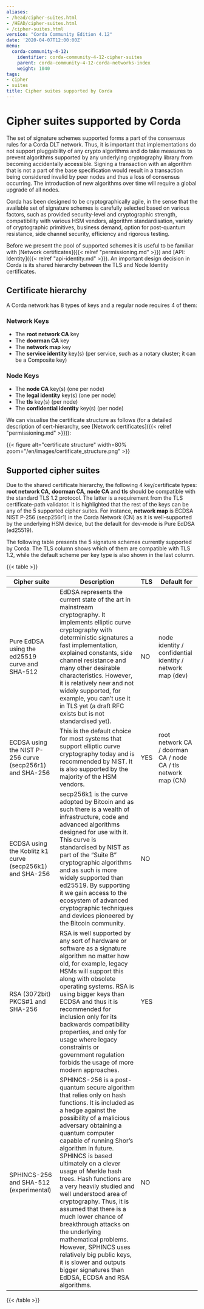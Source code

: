 ```yaml
---
aliases:
- /head/cipher-suites.html
- /HEAD/cipher-suites.html
- /cipher-suites.html
version: "Corda Community Edition 4.12"
date: '2020-04-07T12:00:00Z'
menu:
  corda-community-4-12:
    identifier: corda-community-4-12-cipher-suites
    parent: corda-community-4-12-corda-networks-index
    weight: 1040
tags:
- cipher
- suites
title: Cipher suites supported by Corda
---
```


# Cipher suites supported by Corda

The set of signature schemes supported forms a part of the consensus rules for a Corda DLT network.
Thus, it is important that implementations do not support pluggability of any crypto algorithms and do take measures
to prevent algorithms supported by any underlying cryptography library from becoming accidentally accessible.
Signing a transaction with an algorithm that is not a part of the base specification would result in a transaction
being considered invalid by peer nodes and thus a loss of consensus occurring. The introduction of new algorithms
over time will require a global upgrade of all nodes.

Corda has been designed to be cryptographically agile, in the sense that the available set of signature schemes is
carefully selected based on various factors, such as provided security-level and cryptographic strength, compatibility
with various HSM vendors, algorithm standardisation, variety of cryptographic primitives, business demand, option for
post-quantum resistance, side channel security, efficiency and rigorous testing.

Before we present the pool of supported schemes it is useful to be familiar with [Network certificates]({{< relref "permissioning.md" >}})
and [API: Identity]({{< relref "api-identity.md" >}}). An important design decision in Corda is its shared hierarchy between the
TLS and Node Identity certificates.

## Certificate hierarchy

A Corda network has 8 types of keys and a regular node requires 4 of them:

### Network Keys

* The **root network CA** key
* The **doorman CA** key
* The **network map** key
* The **service identity** key(s) (per service, such as a notary cluster; it can be a Composite key)

### Node Keys

* The **node CA** key(s) (one per node)
* The **legal identity** key(s) (one per node)
* The **tls** key(s) (per node)
* The **confidential identity** key(s) (per node)

We can visualise the certificate structure as follows (for a detailed description of cert-hierarchy,
see [Network certificates]({{< relref "permissioning.md" >}})):

{{< figure alt="certificate structure" width=80% zoom="/en/images/certificate_structure.png" >}}

## Supported cipher suites

Due to the shared certificate hierarchy, the following 4 key/certificate types: **root network CA**, **doorman CA**,
**node CA** and **tls** should be compatible with the standard TLS 1.2 protocol. The latter is a requirement from the
TLS certificate-path validator. It is highlighted that the rest of the keys can be any of the 5 supported cipher suites.
For instance, **network map** is ECDSA NIST P-256 (secp256r1) in the Corda Network (CN) as it is well-supported by the
underlying HSM device, but the default for dev-mode is Pure EdDSA (ed25519).

The following table presents the 5 signature schemes currently supported by Corda. The TLS column shows which of them
are compatible with TLS 1.2, while the default scheme per key type is also shown in the last column.


{{< table >}}

|Cipher suite|Description|TLS|Default for|
|-------------------------|---------------------------------------------------------------|-----|-------------------------|
| Pure EdDSA using the ed25519 curve and SHA-512 | EdDSA represents the current state of the art in mainstream cryptography. It implements elliptic curve cryptography with deterministic signatures a fast implementation, explained constants, side channel resistance and many other desirable characteristics. However, it is relatively new and not widely supported, for example, you can’t use it in TLS yet (a draft RFC exists but is not standardised yet).|NO| node identity / confidential identity / network map (dev)|
| ECDSA using the NIST P-256 curve (secp256r1) and SHA-256 | This is the default choice for most systems that support elliptic curve cryptography today and is recommended by NIST. It is also supported by the majority of the HSM vendors. |YES| root network CA / doorman CA / node CA / tls network map (CN)|
| ECDSA using the Koblitz k1 curve (secp256k1) and SHA-256 | secp256k1 is the curve adopted by Bitcoin and as such there is a wealth of infrastructure, code and advanced algorithms designed for use with it. This curve is standardised by NIST as part of the “Suite B” cryptographic algorithms and as such is more widely supported than ed25519. By supporting it we gain access to the ecosystem of advanced cryptographic techniques and devices pioneered by the Bitcoin community.|NO||
| RSA (3072bit) PKCS#1 and SHA-256 | RSA is well supported by any sort of hardware or software as a signature algorithm no matter how old, for example, legacy HSMs will support this along with obsolete operating systems. RSA is using bigger keys than ECDSA and thus it is recommended for inclusion only for its backwards compatibility properties, and only for usage where legacy constraints or government regulation forbids the usage of more modern approaches.|YES||
| SPHINCS-256 and SHA-512 (experimental) | SPHINCS-256 is a post-quantum secure algorithm that relies only on hash functions. It is included as a hedge against the possibility of a malicious adversary obtaining a quantum computer capable of running Shor’s algorithm in future. SPHINCS is based ultimately on a clever usage of Merkle hash trees. Hash functions are a very heavily studied and well understood area of cryptography. Thus, it is assumed that there is a much lower chance of breakthrough attacks on the underlying mathematical problems. However, SPHINCS uses relatively big public keys, it is slower and outputs bigger signatures than EdDSA, ECDSA and RSA algorithms. |NO||

{{< /table >}}
